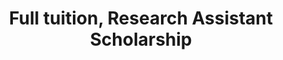 ---
layout: post
year: 2017-2018
inline: true
title: Full tuition, Research Assistant Scholarship
where: Korea Maritime and Ocean University
---
